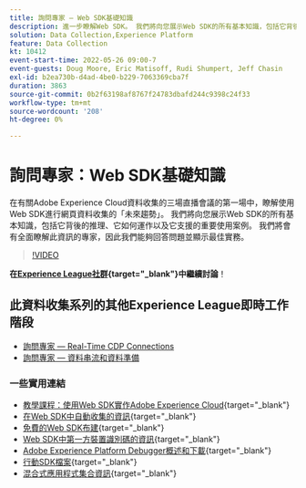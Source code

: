 ```yaml
---
title: 詢問專家 — Web SDK基礎知識
description: 進一步瞭解Web SDK。 我們將向您展示Web SDK的所有基本知識，包括它背後的推理、它如何運作以及它支援的重要使用案例。
solution: Data Collection,Experience Platform
feature: Data Collection
kt: 10412
event-start-time: 2022-05-26 09:00-7
event-guests: Doug Moore, Eric Matisoff, Rudi Shumpert, Jeff Chasin
exl-id: b2ea730b-d4ad-4be0-b229-7063369cba7f
duration: 3863
source-git-commit: 0b2f63198af8767f24783dbafd244c9398c24f33
workflow-type: tm+mt
source-wordcount: '208'
ht-degree: 0%

---
```


# 詢問專家：Web SDK基礎知識

在有關Adobe Experience Cloud資料收集的三場直播會議的第一場中，瞭解使用Web SDK進行網頁資料收集的「未來趨勢」。 我們將向您展示Web SDK的所有基本知識，包括它背後的推理、它如何運作以及它支援的重要使用案例。 我們將會有全面瞭解此資訊的專家，因此我們能夠回答問題並顯示最佳實務。

>[!VIDEO](https://video.tv.adobe.com/v/343335/?quality=12&learn=on)

**在[Experience League社群](https://experienceleaguecommunities.adobe.com/t5/adobe-experience-platform-launch/experience-league-live-post-session-discussion-the-basics-of-web/m-p/454159#M283){target="_blank"}中繼續討論**！

## 此資料收集系列的其他Experience League即時工作階段

* [詢問專家 — Real-Time CDP Connections](exl-live-episode-06-23-22.md)
* [詢問專家 — 資料串流和資料準備](exl-live-episode-07-21-22.md)

### 一些實用連結

* [教學課程：使用Web SDK實作Adobe Experience Cloud](https://experienceleague.adobe.com/docs/platform-learn/implement-web-sdk/overview.html?lang=zh-Hant){target="_blank"}
* [在Web SDK中自動收集的資訊](https://experienceleague.adobe.com/docs/experience-platform/edge/data-collection/automatic-information.html?lang=zh-Hant){target="_blank"}
* [免費的Web SDK布建](https://adobe.ly/websdkaccess){target="_blank"}
* [Web SDK中第一方裝置識別碼的資訊](https://experienceleague.adobe.com/docs/experience-platform/edge/identity/first-party-device-ids.html?lang=zh-Hant){target="_blank"}
* [Adobe Experience Platform Debugger概述和下載](https://experienceleague.adobe.com/docs/platform-learn/data-collection/debugger/overview.html?lang=zh-Hant){target="_blank"}
* [行動SDK檔案](https://developer.adobe.com/client-sdks/documentation/){target="_blank"}
* [混合式應用程式集合資訊](https://experienceleague.adobe.com/docs/mobile-services/ios/sdk-reference-ios/hybrid-app.html?lang=zh-Hant){target="_blank"}

